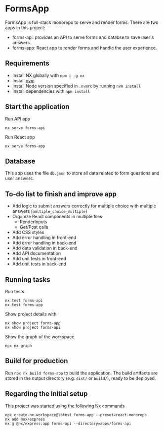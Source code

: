 # FormsApp
FormsApp is full-stack monorepo to serve and render forms. There are two apps in this project:
- forms-api: provides an API to serve forms and databse to save user's answers.
- forms-app: React app to render forms and handle the user experience. 

## Requirements
- Install NX globally with `npm i -g nx`
- Install [nvm](https://github.com/nvm-sh/nvm)
- Install Node version specified in `.nvmrc` by running `nvm install`
- Install dependencies with `npm install`

## Start the application
Run API app
```
nx serve forms-api
```

Run React app
```
nx serve forms-app
```

## Database
This app uses the file `db.json` to store all data related to form questions and user answers.

## To-do list to finish and improve app 
- Add logic to submit answers correctly for multiple choice with multiple answers (`multiple_choice_multiple`)
- Organize React components in multiple files
	- RenderInputs
	- Get/Post calls
- Add CSS styles
- Add error handling in front-end
- Add error handling in back-end
- Add data validation in back-end
- Add API documentation
- Add unit tests in front-end
- Add unit tests in back-end

## Running tasks

Run tests
```
nx test forms-api
nx test forms-app
```

Show project details with 
```
nx show project forms-app
nx show project forms-api
```

Show the graph of the workspace.
```
npx nx graph
```

## Build for production

Run `npx nx build forms-app` to build the application. The build artifacts are stored in the output directory (e.g. `dist/` or `build/`), ready to be deployed.

## Regarding the initial setup

This project was started using the following [Nx](https://nx.dev) commands
```
npx create-nx-workspace@latest forms-app --preset=react-monorepo
nx add @nx/express
nx g @nx/express:app forms-api --directory=apps/forms-api
```